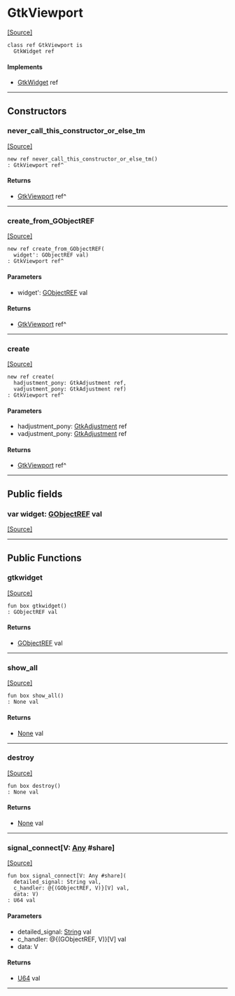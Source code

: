 # GtkViewport
<span class="source-link">[[Source]](src/gtk3/GtkViewport.md#L6)</span>
```pony
class ref GtkViewport is
  GtkWidget ref
```

#### Implements

* [GtkWidget](gtk3-GtkWidget.md) ref

---

## Constructors

### never_call_this_constructor_or_else_tm
<span class="source-link">[[Source]](src/gtk3/GtkViewport.md#L10)</span>


```pony
new ref never_call_this_constructor_or_else_tm()
: GtkViewport ref^
```

#### Returns

* [GtkViewport](gtk3-GtkViewport.md) ref^

---

### create_from_GObjectREF
<span class="source-link">[[Source]](src/gtk3/GtkViewport.md#L13)</span>


```pony
new ref create_from_GObjectREF(
  widget': GObjectREF val)
: GtkViewport ref^
```
#### Parameters

*   widget': [GObjectREF](gtk3-..-gobject-GObjectREF.md) val

#### Returns

* [GtkViewport](gtk3-GtkViewport.md) ref^

---

### create
<span class="source-link">[[Source]](src/gtk3/GtkViewport.md#L17)</span>


```pony
new ref create(
  hadjustment_pony: GtkAdjustment ref,
  vadjustment_pony: GtkAdjustment ref)
: GtkViewport ref^
```
#### Parameters

*   hadjustment_pony: [GtkAdjustment](gtk3-GtkAdjustment.md) ref
*   vadjustment_pony: [GtkAdjustment](gtk3-GtkAdjustment.md) ref

#### Returns

* [GtkViewport](gtk3-GtkViewport.md) ref^

---

## Public fields

### var widget: [GObjectREF](gtk3-..-gobject-GObjectREF.md) val
<span class="source-link">[[Source]](src/gtk3/GtkViewport.md#L7)</span>



---

## Public Functions

### gtkwidget
<span class="source-link">[[Source]](src/gtk3/GtkViewport.md#L9)</span>


```pony
fun box gtkwidget()
: GObjectREF val
```

#### Returns

* [GObjectREF](gtk3-..-gobject-GObjectREF.md) val

---

### show_all
<span class="source-link">[[Source]](src/gtk3/GtkWidget.md#L4)</span>


```pony
fun box show_all()
: None val
```

#### Returns

* [None](builtin-None.md) val

---

### destroy
<span class="source-link">[[Source]](src/gtk3/GtkWidget.md#L7)</span>


```pony
fun box destroy()
: None val
```

#### Returns

* [None](builtin-None.md) val

---

### signal_connect\[V: [Any](builtin-Any.md) #share\]
<span class="source-link">[[Source]](src/gtk3/GtkWidget.md#L10)</span>


```pony
fun box signal_connect[V: Any #share](
  detailed_signal: String val,
  c_handler: @{(GObjectREF, V)}[V] val,
  data: V)
: U64 val
```
#### Parameters

*   detailed_signal: [String](builtin-String.md) val
*   c_handler: @{(GObjectREF, V)}[V] val
*   data: V

#### Returns

* [U64](builtin-U64.md) val

---

